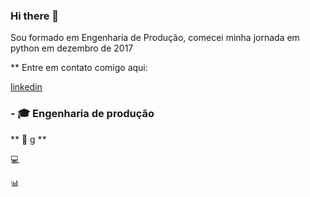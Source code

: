 ### Hi there 👋

Sou formado em Engenharia de Produção, comecei minha jornada em python em dezembro de 2017

** Entre em contato comigo aqui:

[linkedin](https://www.linkedin.com/in/rocyanfan/)

### - 🎓 Engenharia de produção

** 🧠 g **

💻 

📊 
